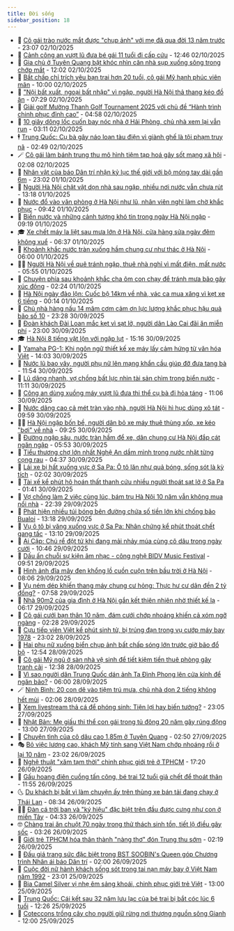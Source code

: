 ```yaml
---
title: Đời sống
sidebar_position: 18
---
```


<!-- dantri-doi-song:START -->
- 🥳 [Cô gái trào nước mắt được &quot;chụp ảnh&quot; với mẹ đã qua đời 13 năm trước](https://dantri.com.vn/doi-song/co-gai-trao-nuoc-mat-duoc-chup-anh-voi-me-da-qua-doi-13-nam-truoc-20250928210208357.htm) - 23:07 02/10/2025
- 🌁 [Cảnh công an vượt lũ đưa bé gái 11 tuổi đi cấp cứu](https://dantri.com.vn/doi-song/canh-cong-an-vuot-lu-dua-be-gai-11-tuoi-di-cap-cuu-20251002185816056.htm) - 12:46 02/10/2025
- 👀 [Gia chủ ở Tuyên Quang bật khóc nhìn căn nhà sụp xuống sông trong chớp mắt](https://dantri.com.vn/doi-song/gia-chu-o-tuyen-quang-bat-khoc-nhin-can-nha-sup-xuong-song-trong-chop-mat-20251002181419631.htm) - 12:02 02/10/2025
- 🐻 [Bất chấp chỉ trích yêu bạn trai hơn 20 tuổi, cô gái Mỹ hạnh phúc viên mãn](https://dantri.com.vn/doi-song/bat-chap-chi-trich-yeu-ban-trai-hon-20-tuoi-co-gai-my-hanh-phuc-vien-man-20251002071336587.htm) - 10:00 02/10/2025
- 🦅 [&quot;Nội bất xuất, ngoại bất nhập&quot; vì ngập, người Hà Nội thả thang kéo đồ ăn](https://dantri.com.vn/doi-song/noi-bat-xuat-ngoai-bat-nhap-vi-ngap-nguoi-ha-noi-tha-thang-keo-do-an-20251002141511603.htm) - 07:29 02/10/2025
- 🦩 [Giải golf Mường Thanh Golf Tournament 2025 với chủ đề “Hành trình chinh phục đỉnh cao”](https://dantri.com.vn/doi-song/giai-golf-muong-thanh-golf-tournament-2025-voi-chu-de-hanh-trinh-chinh-phuc-dinh-cao-20251002114413854.htm) - 04:58 02/10/2025
- 🦏 [10 giây dông lốc cuốn bay nóc nhà ở Hải Phòng, chủ nhà xem lại vẫn run](https://dantri.com.vn/doi-song/10-giay-dong-loc-cuon-bay-noc-nha-o-hai-phong-chu-nha-xem-lai-van-run-20251002100605130.htm) - 03:11 02/10/2025
- 🕴 [Trung Quốc: Cụ bà gây náo loạn tàu điện vì giành ghế là tội phạm truy nã](https://dantri.com.vn/doi-song/trung-quoc-cu-ba-gay-nao-loan-tau-dien-vi-gianh-ghe-la-toi-pham-truy-na-20251001215148905.htm) - 02:49 02/10/2025
- 🪄 [Cô gái làm bánh trung thu mô hình tiệm tạp hoá gây sốt mạng xã hội](https://dantri.com.vn/doi-song/co-gai-lam-banh-trung-thu-mo-hinh-tiem-tap-hoa-gay-sot-mang-xa-hoi-20251001215508291.htm) - 02:08 02/10/2025
- 🚦 [Nhân vật của báo Dân trí nhận kỷ lục thế giới với bộ móng tay dài gần 6m](https://dantri.com.vn/doi-song/nhan-vat-cua-bao-dan-tri-nhan-ky-luc-the-gioi-voi-bo-mong-tay-dai-gan-6m-20251001211433325.htm) - 23:02 01/10/2025
- 🤔 [Người Hà Nội chật vật dọn nhà sau ngập, nhiều nơi nước vẫn chưa rút](https://dantri.com.vn/doi-song/nguoi-ha-noi-chat-vat-don-nha-sau-ngap-nhieu-noi-nuoc-van-chua-rut-20251001191409384.htm) - 13:18 01/10/2025
- 🚦 [Nước đổ vào văn phòng ở Hà Nội như lũ, nhân viên nghỉ làm chờ khắc phục](https://dantri.com.vn/doi-song/nuoc-do-vao-van-phong-o-ha-noi-nhu-lu-nhan-vien-nghi-lam-cho-khac-phuc-20251001124520036.htm) - 09:42 01/10/2025
- 🐎 [Biển nước và những cảnh tượng khó tin trong ngày Hà Nội ngập](https://dantri.com.vn/doi-song/bien-nuoc-va-nhung-canh-tuong-kho-tin-trong-ngay-ha-noi-ngap-20251001152333160.htm) - 09:19 01/10/2025
- 🎓 [Xe chết máy la liệt sau mưa lớn ở Hà Nội, cửa hàng sửa ngày đêm không xuể](https://dantri.com.vn/doi-song/xe-chet-may-la-liet-sau-mua-lon-o-ha-noi-cua-hang-sua-ngay-dem-khong-xue-20251001114510396.htm) - 06:37 01/10/2025
- 🐘 [Khoảnh khắc nước tràn xuống hầm chung cư như thác ở Hà Nội](https://dantri.com.vn/doi-song/khoanh-khac-nuoc-tran-xuong-ham-chung-cu-nhu-thac-o-ha-noi-20251001112302265.htm) - 06:00 01/10/2025
- 🧑‍🏫 [Người Hà Nội về quê tránh ngập, thuê nhà nghỉ vì mất điện, mất nước](https://dantri.com.vn/doi-song/nguoi-ha-noi-ve-que-tranh-ngap-thue-nha-nghi-vi-mat-dien-mat-nuoc-20251001113808184.htm) - 05:55 01/10/2025
- 🦒 [Chuyện phía sau khoảnh khắc cha ôm con chạy để tránh mưa bão gây xúc động](https://dantri.com.vn/doi-song/chuyen-phia-sau-khoanh-khac-cha-om-con-chay-de-tranh-mua-bao-gay-xuc-dong-20250930225636951.htm) - 02:24 01/10/2025
- 🧰 [Hà Nội ngày đảo lộn: Cuốc bộ 14km về nhà, vác ca mua xăng vì kẹt xe 6 tiếng](https://dantri.com.vn/doi-song/ha-noi-ngay-dao-lon-cuoc-bo-14km-ve-nha-vac-ca-mua-xang-vi-ket-xe-6-tieng-20251001003413724.htm) - 00:14 01/10/2025
- 🧐 [Chủ nhà hàng nấu 14 mâm cơm cảm ơn lực lượng khắc phục hậu quả bão số 10](https://dantri.com.vn/doi-song/chu-nha-hang-nau-14-mam-com-cam-on-luc-luong-khac-phuc-hau-qua-bao-so-10-20250930200833281.htm) - 23:28 30/09/2025
- 🌮 [Đoàn khách Đài Loan mắc kẹt vì sạt lở, người dân Lào Cai đãi ăn miễn phí](https://dantri.com.vn/doi-song/doan-khach-dai-loan-mac-ket-vi-sat-lo-nguoi-dan-lao-cai-dai-an-mien-phi-20250930134011517.htm) - 23:00 30/09/2025
- 🎓 [Hà Nội 8 tiếng vật lộn với ngập lụt](https://dantri.com.vn/doi-song/ha-noi-8-tieng-vat-lon-voi-ngap-lut-20250930215959072.htm) - 15:16 30/09/2025
- 🚀 [Yamaha PG-1: Khi ngôn ngữ thiết kế xe máy lấy cảm hứng từ văn hóa Việt](https://dantri.com.vn/doi-song/yamaha-pg-1-khi-ngon-ngu-thiet-ke-xe-may-lay-cam-hung-tu-van-hoa-viet-20250930204736368.htm) - 14:03 30/09/2025
- 🤖 [Nước lũ bao vây, người phụ nữ lên mạng khẩn cầu giúp đỡ đưa tang bà](https://dantri.com.vn/doi-song/nuoc-lu-bao-vay-nguoi-phu-nu-len-mang-khan-cau-giup-do-dua-tang-ba-20250930183624023.htm) - 11:54 30/09/2025
- 🤩 [Lũ dâng nhanh, vợ chồng bất lực nhìn tài sản chìm trong biển nước](https://dantri.com.vn/doi-song/lu-dang-nhanh-vo-chong-bat-luc-nhin-tai-san-chim-trong-bien-nuoc-20250930142709546.htm) - 11:11 30/09/2025
- 👹 [Công an dùng xuồng máy vượt lũ đưa thi thể cụ bà đi hỏa táng](https://dantri.com.vn/doi-song/cong-an-dung-xuong-may-vuot-lu-dua-thi-the-cu-ba-di-hoa-tang-20250930165520177.htm) - 11:06 30/09/2025
- 🦩 [Nước dâng cao cả mét tràn vào nhà, người Hà Nội hì hục dùng xô tát](https://dantri.com.vn/doi-song/nuoc-dang-cao-ca-met-tran-vao-nha-nguoi-ha-noi-hi-huc-dung-xo-tat-20250930164337744.htm) - 09:59 30/09/2025
- 🧑‍🏫 [Hà Nội ngập bốn bề, người dân bỏ xe máy thuê thùng xốp, xe kéo &quot;bơi&quot; về nhà](https://dantri.com.vn/doi-song/ha-noi-ngap-bon-be-nguoi-dan-bo-xe-may-thue-thung-xop-xe-keo-boi-ve-nha-20250930155619588.htm) - 09:25 30/09/2025
- 🌈 [Đường ngập sâu, nước tràn hầm để xe, dân chung cư Hà Nội đắp cát ngăn ngập](https://dantri.com.vn/doi-song/duong-ngap-sau-nuoc-tran-ham-de-xe-dan-chung-cu-ha-noi-dap-cat-ngan-ngap-20250930110354406.htm) - 05:53 30/09/2025
- 💃 [Tiểu thương chợ lớn nhất Nghệ An dầm mình trong nước nhặt từng cọng rau](https://dantri.com.vn/doi-song/tieu-thuong-cho-lon-nhat-nghe-an-dam-minh-trong-nuoc-nhat-tung-cong-rau-20250929183745989.htm) - 04:37 30/09/2025
- 💂 [Lái xe bị hất xuống vực ở Sa Pa: Ô tô lăn như quả bóng, sống sót là kỳ tích](https://dantri.com.vn/doi-song/lai-xe-bi-hat-xuong-vuc-o-sa-pa-o-to-lan-nhu-qua-bong-song-sot-la-ky-tich-20250930081210132.htm) - 02:02 30/09/2025
- 🦏 [Tài xế kể phút hô hoán thất thanh cứu nhiều người thoát sạt lở ở Sa Pa](https://dantri.com.vn/doi-song/tai-xe-ke-phut-ho-hoan-that-thanh-cuu-nhieu-nguoi-thoat-sat-lo-o-sa-pa-20250930065907391.htm) - 01:41 30/09/2025
- 🤡 [Vợ chồng làm 2 việc cùng lúc, bám trụ Hà Nội 10 năm vẫn không mua nổi nhà](https://dantri.com.vn/doi-song/vo-chong-lam-2-viec-cung-luc-bam-tru-ha-noi-10-nam-van-khong-mua-noi-nha-20250927101354091.htm) - 22:39 29/09/2025
- 🫶 [Phát hiện nhiều túi bóng bên đường chứa số tiền lớn khi chống bão Bualoi](https://dantri.com.vn/doi-song/phat-hien-nhieu-tui-bong-ben-duong-chua-so-tien-lon-khi-chong-bao-bualoi-20250929195111417.htm) - 13:18 29/09/2025
- 💪 [Vụ ô tô bị văng xuống vực ở Sa Pa: Nhân chứng kể phút thoát chết gang tấc](https://dantri.com.vn/doi-song/vu-o-to-bi-vang-xuong-vuc-o-sa-pa-nhan-chung-ke-phut-thoat-chet-gang-tac-20250929195645050.htm) - 13:10 29/09/2025
- 🦅 [Ai Cập: Chú rể đột tử khi đang mải nhảy múa cùng cô dâu trong ngày cưới](https://dantri.com.vn/doi-song/ai-cap-chu-re-dot-tu-khi-dang-mai-nhay-mua-cung-co-dau-trong-ngay-cuoi-20250929124227178.htm) - 10:46 29/09/2025
- 🧠 [Dấu ấn chuỗi sự kiện âm nhạc - công nghệ BIDV Music Festival](https://dantri.com.vn/doi-song/dau-an-chuoi-su-kien-am-nhac-cong-nghe-bidv-music-festival-20250929163306144.htm) - 09:51 29/09/2025
- 🦅 [Hình ảnh đĩa mây đen khổng lồ cuồn cuộn trên bầu trời ở Hà Nội](https://dantri.com.vn/doi-song/hinh-anh-dia-may-den-khong-lo-cuon-cuon-tren-bau-troi-o-ha-noi-20250929145954971.htm) - 08:06 29/09/2025
- 💪 [Vụ ném dép khiến thang máy chung cư hỏng: Thực hư cư dân đền 2 tỷ đồng?](https://dantri.com.vn/doi-song/vu-nem-dep-khien-thang-may-chung-cu-hong-thuc-hu-cu-dan-den-2-ty-dong-20250928214614540.htm) - 07:58 29/09/2025
- 🧐 [Nhà 90m2 của gia đình ở Hà Nội gắn kết thiên nhiên nhờ thiết kế lạ](https://dantri.com.vn/doi-song/nha-90m2-cua-gia-dinh-o-ha-noi-gan-ket-thien-nhien-nho-thiet-ke-la-20250929104653820.htm) - 06:17 29/09/2025
- 👀 [Cô gái cưới bạn thân 10 năm, đám cưới chớp nhoáng khiến cả xóm ngỡ ngàng](https://dantri.com.vn/doi-song/co-gai-cuoi-ban-than-10-nam-dam-cuoi-chop-nhoang-khien-ca-xom-ngo-ngang-20250928173341120.htm) - 02:28 29/09/2025
- 🎉 [Cựu tiếp viên Việt kể phút sinh tử, bị trúng đạn trong vụ cướp máy bay 1978](https://dantri.com.vn/doi-song/cuu-tiep-vien-viet-ke-phut-sinh-tu-bi-trung-dan-trong-vu-cuop-may-bay-1978-20250926082239723.htm) - 23:02 28/09/2025
- 💂 [Hai phụ nữ xuống biển chụp ảnh bất chấp sóng lớn trước giờ bão đổ bộ](https://dantri.com.vn/doi-song/hai-phu-nu-xuong-bien-chup-anh-bat-chap-song-lon-truoc-gio-bao-do-bo-20250928183332255.htm) - 12:54 28/09/2025
- 🚀 [Cô gái Mỹ ngủ ở sàn nhà vệ sinh để tiết kiệm tiền thuê phòng gây tranh cãi](https://dantri.com.vn/doi-song/co-gai-my-ngu-o-san-nha-ve-sinh-de-tiet-kiem-tien-thue-phong-gay-tranh-cai-20250928190842300.htm) - 12:38 28/09/2025
- 👹 [Vì sao người dân Trung Quốc dán ảnh Tạ Đình Phong lên cửa kính để ngăn bão?](https://dantri.com.vn/doi-song/vi-sao-nguoi-dan-trung-quoc-dan-anh-ta-dinh-phong-len-cua-kinh-de-ngan-bao-20250928081244939.htm) - 06:00 28/09/2025
- 🪄 [Ninh Bình: 20 con dê vào tiệm trú mưa, chủ nhà dọn 2 tiếng không hết mùi](https://dantri.com.vn/doi-song/ninh-binh-20-con-de-vao-tiem-tru-mua-chu-nha-don-2-tieng-khong-het-mui-20250927232205065.htm) - 02:06 28/09/2025
- 🌁 [Xem livestream thả cá để phóng sinh: Tiện lợi hay biến tướng?](https://dantri.com.vn/doi-song/xem-livestream-tha-ca-de-phong-sinh-tien-loi-hay-bien-tuong-20250913170700504.htm) - 23:05 27/09/2025
- 🌋 [Nhật Bản: Mẹ giấu thi thể con gái trong tủ đông 20 năm gây rúng động](https://dantri.com.vn/doi-song/nhat-ban-me-giau-thi-the-con-gai-trong-tu-dong-20-nam-gay-rung-dong-20250926235259546.htm) - 13:00 27/09/2025
- 🦆 [Chuyện tình của cô dâu cao 1,85m ở Tuyên Quang](https://dantri.com.vn/doi-song/chuyen-tinh-cua-co-dau-cao-185m-o-tuyen-quang-20250927082857618.htm) - 02:50 27/09/2025
- 🎭 [Bỏ việc lương cao, khách Mỹ tính sang Việt Nam chớp nhoáng rồi ở lại 10 năm](https://dantri.com.vn/doi-song/bo-viec-luong-cao-khach-my-tinh-sang-viet-nam-chop-nhoang-roi-o-lai-10-nam-20250926160428945.htm) - 23:02 26/09/2025
- 🤡 [Nghệ thuật &quot;xăm tạm thời&quot; chinh phục giới trẻ ở TPHCM](https://dantri.com.vn/doi-song/nghe-thuat-xam-tam-thoi-chinh-phuc-gioi-tre-o-tphcm-20250927001952889.htm) - 17:20 26/09/2025
- 🦩 [Gấu hoang điên cuồng tấn công, bé trai 12 tuổi giả chết để thoát thân](https://dantri.com.vn/doi-song/gau-hoang-dien-cuong-tan-cong-be-trai-12-tuoi-gia-chet-de-thoat-than-20250926175835402.htm) - 11:55 26/09/2025
- 🌜 [Du khách bị bắt vì làm chuyện ấy trên thùng xe bán tải đang chạy ở Thái Lan](https://dantri.com.vn/doi-song/du-khach-bi-bat-vi-lam-chuyen-ay-tren-thung-xe-ban-tai-dang-chay-o-thai-lan-20250926142259509.htm) - 08:34 26/09/2025
- 🧑‍🏫 [Đàn cá trời ban và &quot;ký hiệu&quot; đặc biệt trên đầu được cưng như con ở miền Tây](https://dantri.com.vn/doi-song/dan-ca-troi-ban-va-ky-hieu-dac-biet-tren-dau-duoc-cung-nhu-con-o-mien-tay-20250925183544111.htm) - 04:33 26/09/2025
- 🤓 [Chàng trai ăn chuột 70 ngày trong thử thách sinh tồn, tiết lộ điều gây sốc](https://dantri.com.vn/doi-song/chang-trai-an-chuot-70-ngay-trong-thu-thach-sinh-ton-tiet-lo-dieu-gay-soc-20250926101523991.htm) - 03:26 26/09/2025
- 🤗 [Giới trẻ TPHCM hóa thân thành &quot;nàng thơ&quot; đón Trung thu sớm](https://dantri.com.vn/doi-song/gioi-tre-tphcm-hoa-than-thanh-nang-tho-don-trung-thu-som-20250926091927827.htm) - 02:19 26/09/2025
- 🦒 [Đấu giá trang sức đặc biệt trong BST SOOBIN&#39;s Queen góp Chương trình Nhân ái báo Dân trí](https://dantri.com.vn/doi-song/dau-gia-trang-suc-dac-biet-trong-bst-soobins-queen-gop-chuong-trinh-nhan-ai-bao-dan-tri-20250926081956900.htm) - 02:00 26/09/2025
- 💂 [Cuộc đời nữ hành khách sống sót trong tai nạn máy bay ở Việt Nam năm 1992](https://dantri.com.vn/doi-song/cuoc-doi-nu-hanh-khach-song-sot-trong-tai-nan-may-bay-o-viet-nam-nam-1992-20250920233324407.htm) - 23:01 25/09/2025
- 🚀 [Bia Camel Silver vị nhẹ êm sảng khoái, chinh phục giới trẻ Việt](https://dantri.com.vn/doi-song/bia-camel-silver-vi-nhe-em-sang-khoai-chinh-phuc-gioi-tre-viet-20250925175709037.htm) - 13:00 25/09/2025
- 🐲 [Trung Quốc: Cái kết sau 32 năm lưu lạc của bé trai bị bắt cóc lúc 6 tuổi](https://dantri.com.vn/doi-song/trung-quoc-cai-ket-sau-32-nam-luu-lac-cua-be-trai-bi-bat-coc-luc-6-tuoi-20250925170440738.htm) - 12:26 25/09/2025
- 🎡 [Coteccons trồng cây cho người giữ rừng nơi thượng nguồn sông Gianh](https://dantri.com.vn/doi-song/coteccons-trong-cay-cho-nguoi-giu-rung-noi-thuong-nguon-song-gianh-20250925180945641.htm) - 12:00 25/09/2025<!-- dantri-doi-song:END -->

